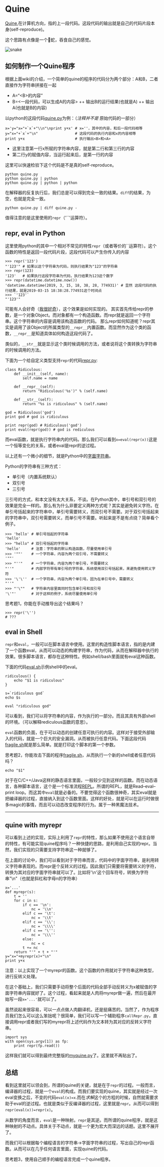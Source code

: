 # Quine

[Quine](https://en.wikipedia.org/wiki/Quine_(computing)),在计算机方向，指的上一段代码。这段代码的输出就是自己的代码片段本身(self-reproduce)。

这个思路有点像是一个🐍蛇，吞食自己的感觉。

![snake](snake.jpg)

## 如何制作一个Quine程序

根据上面wiki的介绍，一个简单的quine的程序的代码分为两个部分：A和B，二者直接作为字符串拼接在一起

- A=“\<B\>的内容”
- B=<一段代码，可以生成A的内容> ++ 输出B的运行结果(也就是A) ++ 输出A(也就是B的内容)

以python的这段代码[quine.py](quine.py)为例：（*注释并不是* 原始代码的一部分）

    x='y="x="+`x`+"\\n"\nprint y+x' # x=''，其中的内容，和后一段代码相等
    y="x="+`x`+"\n"                 # 这段代码的执行内容和x的内容相等
    print y+x                       # 执行输出<B>和<A>

- 这里注意第一行x所赋的字符串内容，就是第二行和第三行的内容
- 第二行y的赋值内容，当运行起来后，是第一行的内容

这里可以快速检验下这个代码是不是真的self-reproduce。

    python quine.py
    python quine.py | python
    python quine.py | python | python

在解释器的反复执行后，我们总是可以得到完全一致的结果。`diff`的结果，为空，也就是完全一致。

    python quine.py | diff quine.py -

值得注意的是这里使用的`repr`（'``'运算符）。

## repr, eval in Python

这里使用python的其中一个相对不常见的特性`repr`（或者等价的``运算符）。这个函数的特性是返回一段代码片段，这段代码可以产生你传入的内容

    >>> repr('123')
    "'123'" # 如果以这个字符串为代码，则执行结果为"123"的字符串
    >>> repr(123)
    '123'   # 如果执行这段字符串为代码，执行结果为123这个数字
    >>> repr(datetime.datetime.now())
    'datetime.datetime(2019, 3, 15, 18, 38, 28, 774931)' # 显然 这段代码的执行结果，就是2019-03-15 18:38:28.774931这个时间点
    >>> `'123'`
    "'123'"

可能有人会好奇（[我很好奇](https://zh.moegirl.org/zh-hans/%E6%88%91%E5%BE%88%E5%A5%BD%E5%A5%87)），这个效果是如何实现的。
其实首先传给repr的参数，是一个对象Object。而对象都有一个构造函数。而repr就是返回一个字符串。这个字符串的内容是调用该构造函数的代码。
那么repr如何知道呢？repr其实是调用了该Object的所属类型的`__repr__`内置函数。而显然作为这个类的函数，`__repr__`是知道具体如何构造这段代码了。

类似的，`__str__`就是显示这个类时候调用的方法，或者说将这个类转换为字符串的时候调用的方法。

下面为一个给自定义类型支持`repr`的代码[repr.py](repr.py):

    class Ridiculous:
        def __init__(self, name):
            self.name = name

        def __repr__(self):
            return "Ridiculous('%s')" % (self.name)

        def __str__(self):
            return "%s is ridiculous" % (self.name)

    god = Ridiculous('god')
    print god # god is ridiculous

    print repr(god) # Ridiculous('god')
    print eval(repr(god)) # god is rediculous

而eval函数，就是执行字符串内的代码。那么我们可以看到`x=eval(repr(x))`这是一个恒等变化的关系，或者eval是repr的逆过程。

以上还有一个微小的细节，就是Python中的[字面字符串](https://docs.python.org/2.0/ref/strings.html)。

Python的字符串有三种方式：

- 单引号（内置系统默认）
- 双引号
- 三引号

三引号的方式，和本文没有太大关系，不谈。在Python其中，单引号和双引号的效果是完全一样的。那么有为什么非要定义两种方式呢？其实是避免转义字符。在单引号括起来的字符串中，单引号需要转义，而双引号不需要。对于双引号括起来的字符串中，双引号需要转义，而单引号不需要。听起来是不是有点绕？简单看个例子。

    >>> 'hello' # 单引号括起的字符串
    'hello'
    >>> "hello" # 双引号括起的字符串
    'hello'     # 注意：字符串的默认构造函数，尽量使用单引号
    >>> '""'    # 一个字符串，内容为两个双引号，不需要转义
    '""'
    >>> "''"    # 一个字符串，内容为两个单引号，不需要转义
    "''"        # 内部字符带有单引号的字符串，系统使用双引号括起来，来避免使用转义字符
    >>> '\'\''  # 一个字符串，内容为两个单引号。因为在单引号中，需要转义
    "''"
    >>> "'\""   # 字符串内容里面同时包含单引号和双引号
    '\'"'       # 对于这样的例子，系统尽量使用单引号

思考题1，你能在手动推导出这个结果吗？

    >>> repr('\'')
    # ???

## eval in Shell

`repr`和`eval`，一般可以在脚本语言中使用。这里的构造性脚本语言，指的是内建了一个函数eval，从而可以动态的构建字符串，作为代码，从而在解释器中执行的效果。很多脚本语言，都存在这种特性。例如shell/bash里面就有eval这种函数。

下面的代码[eval.sh](eval.sh)示例shell中的eval。

    ridiculous() {
        echo "$1 is ridiculous"
    }

    s=`ridiculous god`
    echo $s

    eval "ridiculous god"

可以看到，我们可以将字符串的内容，作为执行的一部分。而且其具有外部shell的环境。（可以解释rediculous函数的意思）。

`eval`函数的负面，在于可以动态的创建任意可执行的内容。这样对于接受外部输入的代码，就是一个巨大的安全漏洞。从而被执行任意代码。下面这段代码[fragile.sh](fragile.sh)就是那么简单。就是打印这个脚本的第一个参数。

思考题2，你能攻击下面的程序[fragile.sh](fragile.sh)，从而执行一个新的shell或者任意代码吗？

    echo "$1"

对于在C/C++/Java这样的静态语言里面，一般较少见到这样的函数。而在动态语言，各种脚本语言，这个是一个标准流程[REPL](https://en.wikipedia.org/wiki/REPL)。所谓的REPL，就是Read–eval–print loop。而这其中`eval`就是必备的。不要觉得这个函数很神奇，其实eval就是把编译器的过程，直接纳入到这个函数里面。这样的好处，就是可以在运行时做很多magic的事情，而且可以动态改变程序的行为。属于一种黑魔法技术。

----

## quine with myrepr

可以看到上述的实现，实际上利用了`repr`的特性，那么如果不使用这个语言自带的特性，有可能实现quine程序吗？一种快捷的思路，是利用自己实现的repr。当然，我们实现的只需要支持字符串这一种就够了。

在上面的讨论中，我们可以看到对于字符串而言，代码中的字面字符串，是利用转义字符串表现的。而repr是个反转义的过程。因此我们只需要将需要转义的字符，转换为其对应的字面字符串就可以了。比如将'\n'这个回车符号，转换为字符串"\\n"（也就是斜杠和字母n的字符串）

    x='...'
    def myrepr(s):
        t = ''
        for c in s:
            if c == '\n':
                nc = '\\n'
            elif c == '\t':
                nc = '\\t'
            elif c == '\\':
                nc = '\\\\'
            elif c == '\'':
                nc = '\\\''
            else:
                nc = c
            t += nc
        return "'" + t + "'"
    y="x="+myrepr(x)+"\n"
    print y+x

注意：以上实现了一个myrepr的函数。这个函数的作用就对于字符串这种类型，进行反转义处理。

在这个基础上，我们只需要手动将整个后面的代码全部手动反转义为x被赋值的字面字符串内容就好了。这个过程，看起来就是人肉将myrepr做一遍，然后在最开始写一段`x='...'`就可以了。

虽然说起来很容易，可以一点点做人肉翻译机，还是挺痛苦的。当然了，作为程序员我们怎么可以这么笨拙呢？很简单，我们可以写一个辅助程序`callRepr.py`，直接调用repr或者我们写的myrepr将上述代码作为文本转为其对应的反转义字符串。

    import sys
    with open(sys.argv[1]) as fp:
        print repr(fp.read())

这样我们就可以得到最终完整版的[myquine.py](myquine.py)了。这里就不再贴出了。

## 总结

看到这里就可以领会到，所谓的quine的关键，就是在于`repr`的过程。一般而言，编译器的过程，就是一个`eval`的构成。而我们要实现的quine，其实就是经过一次eval变换之后，不变的代码`eval(x)=x`.而在*求解*这个的方程的时候，自然就需要求助于eval的逆过程。也就是类似于反编译器的过程，这里就是`repr`。从而可以得到`repr(eval(x))=repr(x)`。

从数学的角度而言，`eval`是一种映射。`repr`是其逆。而所谓的quine程序，就是这种映射的不动点。具体关于不动点，就是一个更为宏大而深远的话题。这里不展开了。

而我们可以根据每个编程语言的字符串->字面字符串的过程，写出自己的repr函数。从而可以在几乎任何语言里面，实现quine的代码。

思考题3，使用自己顺手的编程语言完成一个quine程序。